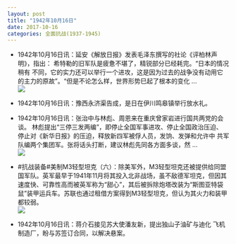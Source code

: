 ```yaml
---
layout: post
title: "1942年10月16日"
date: 2017-10-16
categories: 全面抗战(1937-1945)
---
```


<meta name="referrer" content="no-referrer" />

- 1942年10月16日讯：延安《解放日报》发表毛泽东撰写的社论《评柏林声明》，指出： 希特勒的旧军队是疲惫不堪了，精锐部分已经耗完。“日本的情况稍有 不同，它的实力还可以举行一个进攻，这是因为过去的战争没有动用它 的主力的原故”。“但是不论怎么样，世界形势巳起了根本的变化 ... <br/><img src="https://wx1.sinaimg.cn/large/aca367d8ly1fkkdy9hkbij20c80ay3yl.jpg" />

- 1942年10月16日讯：豫西永济渠告成，是日在伊川鸣皋镇举行放水礼。 

- 1942年10月16日讯：张治中与林彪、周恩来在重庆曾家岩进行国共两党的会谈。 林彪提出“三停三发两编”，即停止全国军事进攻、停止全国政治压迫、 停止对《新华日报》的压迫，释放新四军被俘人员，发饷、发弹和允许中 共军队编两个集团军。张将话头打断，建议林彪先同各方面多谈，然 ... <br/><img src="https://wx1.sinaimg.cn/large/aca367d8ly1fkjyccahj9j20c809zglo.jpg" />

- #抗战装备#美制M3轻型坦克（六）：除美军外，M3轻型坦克还被提供给同盟国军队。英军最早于1941年11月将其投入北非战场，虽不敌德军坦克，但因其速度快、可靠性高而被英军称为“甜心”，其后被拆除炮塔改装为“斯图亚特袋鼠”装甲运兵车。苏联也通过租借方案得到M3轻型坦克，但认为其火力和装甲都较弱。 <br/><img src="https://wx4.sinaimg.cn/large/aca367d8ly1fkjuvggkllj20ah0q5tcv.jpg" />

- 1942年10月16日讯：蒋介石接见苏大使潘友新，提出独山子油矿与迪化 飞机制造厂，盼与苏签订合同，以解决悬案。 

